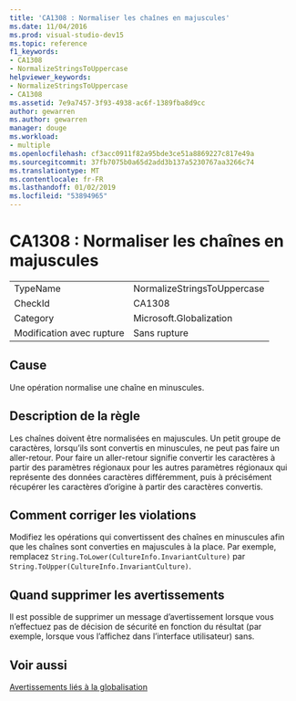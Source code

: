 ```yaml
---
title: 'CA1308 : Normaliser les chaînes en majuscules'
ms.date: 11/04/2016
ms.prod: visual-studio-dev15
ms.topic: reference
f1_keywords:
- CA1308
- NormalizeStringsToUppercase
helpviewer_keywords:
- NormalizeStringsToUppercase
- CA1308
ms.assetid: 7e9a7457-3f93-4938-ac6f-1389fba8d9cc
author: gewarren
ms.author: gewarren
manager: douge
ms.workload:
- multiple
ms.openlocfilehash: cf3acc0911f82a95bde3ce51a8869227c817e49a
ms.sourcegitcommit: 37fb7075b0a65d2add3b137a5230767aa3266c74
ms.translationtype: MT
ms.contentlocale: fr-FR
ms.lasthandoff: 01/02/2019
ms.locfileid: "53894965"
---
```

# <a name="ca1308-normalize-strings-to-uppercase"></a>CA1308 : Normaliser les chaînes en majuscules

|||
|-|-|
|TypeName|NormalizeStringsToUppercase|
|CheckId|CA1308|
|Category|Microsoft.Globalization|
|Modification avec rupture|Sans rupture|

## <a name="cause"></a>Cause
 Une opération normalise une chaîne en minuscules.

## <a name="rule-description"></a>Description de la règle
 Les chaînes doivent être normalisées en majuscules. Un petit groupe de caractères, lorsqu’ils sont convertis en minuscules, ne peut pas faire un aller-retour. Pour faire un aller-retour signifie convertir les caractères à partir des paramètres régionaux pour les autres paramètres régionaux qui représente des données caractères différemment, puis à précisément récupérer les caractères d’origine à partir des caractères convertis.

## <a name="how-to-fix-violations"></a>Comment corriger les violations
 Modifiez les opérations qui convertissent des chaînes en minuscules afin que les chaînes sont converties en majuscules à la place. Par exemple, remplacez `String.ToLower(CultureInfo.InvariantCulture)` par `String.ToUpper(CultureInfo.InvariantCulture)`.

## <a name="when-to-suppress-warnings"></a>Quand supprimer les avertissements
 Il est possible de supprimer un message d’avertissement lorsque vous n’effectuez pas de décision de sécurité en fonction du résultat (par exemple, lorsque vous l’affichez dans l’interface utilisateur) sans.

## <a name="see-also"></a>Voir aussi
 [Avertissements liés à la globalisation](../code-quality/globalization-warnings.md)